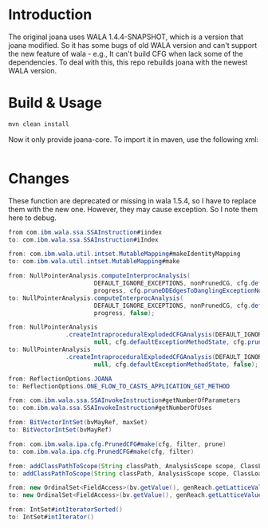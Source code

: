 # Introduction
The original joana uses WALA 1.4.4-SNAPSHOT, which is a version that joana modified.
So it has some bugs of old WALA version and can't support the new feature of wala - e.g., It can't build CFG when lack some of the dependencies.
To deal with this, this repo rebuilds joana with the newest WALA version.

# Build & Usage
```java
mvn clean install
```

Now it only provide joana-core. To import it in maven, use the following xml:
```xml

```

# Changes
These function are deprecated or missing in wala 1.5.4, so I have to replace them with the new one.
However, they may cause exception. So I note them here to debug.
```java
from com.ibm.wala.ssa.SSAInstruction#iindex
to: com.ibm.wala.ssa.SSAInstruction#iIndex

from: com.ibm.wala.util.intset.MutableMapping#makeIdentityMapping
to: com.ibm.wala.util.intset.MutableMapping#make

from: NullPointerAnalysis.computeInterprocAnalysis(
						DEFAULT_IGNORE_EXCEPTIONS, nonPrunedCG,	cfg.defaultExceptionMethodState,
						progress, cfg.pruneDDEdgesToDanglingExceptionNodes, false);
to: NullPointerAnalysis.computeInterprocAnalysis(
                        DEFAULT_IGNORE_EXCEPTIONS, nonPrunedCG, cfg.defaultExceptionMethodState,
                        progress, false);

from: NullPointerAnalysis
                .createIntraproceduralExplodedCFGAnalysis(DEFAULT_IGNORE_EXCEPTIONS, n.getIR(),
                        null, cfg.defaultExceptionMethodState, cfg.pruneDDEdgesToDanglingExceptionNodes, false);
to: NullPointerAnalysis
                .createIntraproceduralExplodedCFGAnalysis(DEFAULT_IGNORE_EXCEPTIONS, n.getIR(),
                        null, cfg.defaultExceptionMethodState, false);

from: ReflectionOptions.JOANA
to: ReflectionOptions.ONE_FLOW_TO_CASTS_APPLICATION_GET_METHOD

from: com.ibm.wala.ssa.SSAInvokeInstruction#getNumberOfParameters
to: com.ibm.wala.ssa.SSAInvokeInstruction#getNumberOfUses

from: BitVectorIntSet(bvMayRef, maxSet)
to: BitVectorIntSet(bvMayRef)

from: com.ibm.wala.ipa.cfg.PrunedCFG#make(cfg, filter, prune)
to: com.ibm.wala.ipa.cfg.PrunedCFG#make(cfg, filter)

from: addClassPathToScope(String classPath, AnalysisScope scope, ClassLoaderReference loader, boolean addEntriesFromMANIFEST)
to: addClassPathToScope(String classPath, AnalysisScope scope, ClassLoaderReference loader)

from: new OrdinalSet<FieldAccess>(bv.getValue(), genReach.getLatticeValues()).iteratorOrdinalSorted()
to: new OrdinalSet<FieldAccess>(bv.getValue(), genReach.getLatticeValues()).iterator()

from: IntSet#intIteratorSorted() 
to: IntSet#intIterator()

```